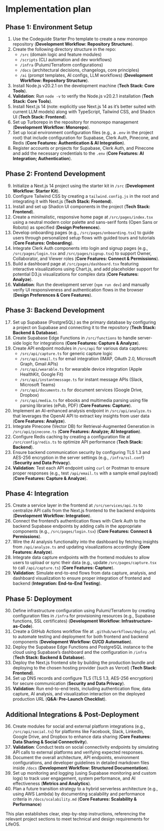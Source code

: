 # Implementation plan

## Phase 1: Environment Setup

1. Use the Codeguide Starter Pro template to create a new monorepo repository (**Development Workflow: Repository Structure**).
2. Create the following directory structure in the repo:
   - `/src` (domain logic and feature modules)
   - `/scripts` (CLI automation and dev workflows)
   - `/infra` (Pulumi/Terraform configurations)
   - `/docs` (architectural decisions, changelogs, core principles)
   - `/ai` (prompt templates, AI configs, LLM workflows)
   (**Development Workflow: Repository Structure**).
3. Install Node.js v20.2.1 on the development machine (**Tech Stack: Core Tools**).
4. **Validation**: Run `node -v` to verify the Node.js v20.2.1 installation (**Tech Stack: Core Tools**).
5. Install Next.js 14 (note: explicitly use Next.js 14 as it’s better suited with current LLM models) along with TypeScript, Tailwind CSS, and Shadcn UI (**Tech Stack: Frontend**).
6. Set up Turborepo in the repository for monorepo management (**Development Workflow: Monorepo**).
7. Set up local environment configuration files (e.g., a `.env` in the project root) that include configuration for Supabase, Clerk Auth, Pinecone, and Redis (**Core Features: Authentication & AI Integration**).
8. Register accounts or projects for Supabase, Clerk Auth, and Pinecone and add the necessary credentials to the `.env` (**Core Features: AI Integration; Authentication**).

## Phase 2: Frontend Development

9. Initialize a Next.js 14 project using the starter kit in `/src` (**Development Workflow: Starter Kit**).
10. Configure Tailwind CSS by creating a `tailwind.config.js` in the root and integrating it with Next.js (**Tech Stack: Frontend**).
11. Install and set up Shadcn UI components in the project (**Tech Stack: Frontend**).
12. Create a minimalistic, responsive home page at `/src/pages/index.tsx` using a neutral modern color palette and sans-serif fonts (Open Sans or Roboto) as specified (**Design Preferences**).
13. Develop onboarding pages (e.g., `/src/pages/onboarding.tsx`) to guide users through personalized setup flows with guided tours and tutorials (**Core Features: Onboarding**).
14. Integrate Clerk Auth components into login and signup pages (e.g., `/src/pages/login.tsx` and `/src/pages/signup.tsx`) to support Owner, Collaborator, and Viewer roles (**Core Features: Connect & Permissions**).
15. Build a dashboard page at `/src/pages/dashboard.tsx` featuring interactive visualizations using Chart.js, and add placeholder support for potential D3.js visualizations for complex data (**Core Features: Analyze**).
16. **Validation**: Run the development server (`npm run dev`) and manually verify UI responsiveness and authentication flows in the browser (**Design Preferences & Core Features**).

## Phase 3: Backend Development

17. Set up Supabase (PostgreSQL) as the primary database by configuring a project on Supabase and connecting it to the repository (**Tech Stack: Backend & Database**).
18. Create Supabase Edge Functions in `/src/functions` to handle server-side logic for integrations (**Core Features: Capture & Analyze**).
19. Create API endpoint modules in `/src/api` for various data captures:
    - `/src/api/capture.ts` for generic capture logic
    - `/src/api/email.ts` for email integration (IMAP, OAuth 2.0, Microsoft Graph, Gmail APIs)
    - `/src/api/wearable.ts` for wearable device integration (Apple HealthKit, Google Fit)
    - `/src/api/instantmessage.ts` for instant message APIs (Slack, Microsoft Teams)
    - `/src/api/documents.ts` for document services (Google Drive, Dropbox)
    - `/src/api/media.ts` for ebooks and multimedia parsing using file parsing libraries (ePub, PDF)
    (**Core Features: Capture**).
20. Implement an AI-enhanced analysis endpoint in `/src/api/analyze.ts` that leverages the OpenAI API to extract key insights from user data (**Core Features: Analyze**).
21. Integrate Pinecone (Vector DB) for Retrieval-Augmented Generation in `/src/api/pinecone.ts` (**Core Features: Analyze; AI Integration**).
22. Configure Redis caching by creating a configuration file at `/src/config/redis.ts` to optimize API performance (**Tech Stack: Backend**).
23. Ensure backend communication security by configuring TLS 1.3 and AES-256 encryption in the server settings (e.g., `/infra/ssl.conf`) (**Security and Data Privacy**).
24. **Validation**: Test each API endpoint using `curl` or Postman to ensure proper responses (e.g., test `/api/email.ts` with a sample email payload) (**Core Features: Capture & Analyze**).

## Phase 4: Integration

25. Create a service layer in the frontend at `/src/services/api.ts` to centralize API calls from the Next.js frontend to the backend endpoints (**Development Workflow: Integration**).
26. Connect the frontend’s authentication flows with Clerk Auth to the backend Supabase endpoints by adding calls in the appropriate components (e.g., `/src/pages/login.tsx`) (**Core Features: Connect & Permissions**).
27. Wire the AI analysis functionality into the dashboard by fetching insights from `/api/analyze.ts` and updating visualizations accordingly (**Core Features: Analyze**).
28. Integrate data capture endpoints with the frontend modules to allow users to upload or sync their data (e.g., update `/src/pages/capture.tsx` to call `/api/capture.ts`) (**Core Features: Capture**).
29. **Validation**: Simulate end-to-end flows from data capture, analysis, and dashboard visualization to ensure proper integration of frontend and backend (**Integration: End-to-End Testing**).

## Phase 5: Deployment

30. Define infrastructure configuration using Pulumi/Terraform by creating configuration files in `/infra` for provisioning resources (e.g., Supabase functions, SSL certificates) (**Development Workflow: Infrastructure-as-Code**).
31. Create a GitHub Actions workflow file at `.github/workflows/deploy.yml` to automate testing and deployment for both frontend and backend components (**Development Workflow: CI/CD Automation**).
32. Deploy the Supabase Edge Functions and PostgreSQL instance to the cloud using Supabase’s dashboard and the configuration in `/infra` (**Tech Stack: Backend & Database**).
33. Deploy the Next.js frontend site by building the production bundle and deploying to the chosen hosting provider (such as Vercel) (**Tech Stack: Frontend**).
34. Set up DNS records and configure TLS (TLS 1.3, AES-256 encryption) for secure communication (**Security and Data Privacy**).
35. **Validation**: Run end-to-end tests, including authentication flow, data capture, AI analysis, and visualization interaction on the deployed production URL (**Q&A: Pre-Launch Checklist**).

## Additional Integrations & Post-Deployment

36. Create modules for social and external platform integrations (e.g., `/src/api/social.ts`) for platforms like Facebook, Slack, LinkedIn, Google Drive, and Dropbox to enhance data sharing (**Core Features: Data Sharing & Social Connectivity**).
37. **Validation**: Conduct tests on social connectivity endpoints by simulating API calls to external platforms and verifying expected responses.
38. Document the overall architecture, API endpoints, environment configurations, and developer guidelines in detailed markdown files inside `/docs` (**Development Workflow: Structured Documentation**).
39. Set up monitoring and logging (using Supabase monitoring and custom logs) to track user engagement, system performance, and AI effectiveness (**Metrics and Analytics**).
40. Plan a future transition strategy to a hybrid serverless architecture (e.g., using AWS Lambda) by documenting scalability and performance criteria in `/docs/scalability.md` (**Core Features: Scalability & Performance**)

This plan establishes clear, step-by-step instructions, referencing the relevant project sections to meet technical and design requirements for LifeOS.